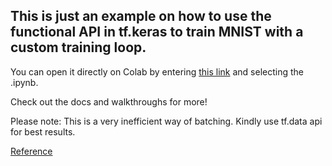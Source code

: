 ## This is just an example on how to use the functional API in tf.keras to train MNIST with a custom training loop.   

You can open it directly on Colab by entering [this link](https://github.com/AnkushMalaker/TF2-MNIST "Link to this repo") and selecting the .ipynb.   

Check out the docs and walkthroughs for more!  

Please note: This is a very inefficient way of batching. Kindly use
tf.data api for best results. 

[Reference](https://colab.research.google.com/github/tensorflow/docs/blob/master/site/en/guide/keras/train_and_evaluate.ipynb "Tensorflow 'train and evaluate' guide")

